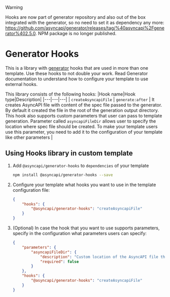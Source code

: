 > [!Warning]
> Hooks are now part of generator repository and also out of the box integrated with the generator, so no need to set it as dependency any more: https://github.com/asyncapi/generator/releases/tag/%40asyncapi%2Fgenerator%402.5.0. NPM package is no longer published.

# Generator Hooks

This is a library with [generator](https://github.com/asyncapi/generator/) hooks that are used in more than one template. Use these hooks to not double your work. Read Generator documentation to understand how to configure your template to use external hooks.

This library consists of the following hooks:
|Hook name|Hook type|Description|
|---|---|---|
| `createAsyncapiFile` | `generate:after` | It creates AsyncAPI file with content of the spec file passed to the generator. By default it created the file in the root of the generation output directory. This hook also supports custom parameters that user can pass to template generation. Parameter called `asyncapiFileDir` allows user to specify the location where spec file should be created. To make your template users use this parameter, you need to add it to the configuration of your template like other parameters |



## Using Hooks library in custom template

1. Add `@asyncapi/generator-hooks` to `dependencies` of your template
    ```bash
    npm install @asyncapi/generator-hooks --save 
    ```
2. Configure your template what hooks you want to use in the template configuration file:
    ```json
    {
        "hooks": {
            "@asyncapi/generator-hooks": "createAsyncapiFile"
        }
    }
    ```
3. (Optional) In case the hook that you want to use supports parameters, specify in the configuration what parameters users can specify:
    ```json
    {
        "parameters": {
            "asyncapiFileDir": {
                "description": "Custom location of the AsyncAPI file that you provided as an input in generation. By default it is located in the root of the output directory",
                "required": false
            }
        },
        "hooks": {
            "@asyncapi/generator-hooks": "createAsyncapiFile"
        }
    }
    ```




